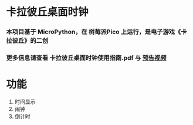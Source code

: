 # 卡拉彼丘桌面时钟
### 本项目基于 MicroPython，在 树莓派Pico 上运行，是电子游戏《卡拉彼丘》的二创
### 更多信息请查看 **卡拉彼丘桌面时钟使用指南.pdf** 与 [预告视频](https://www.bilibili.com/video/BV1y8UmYBEPm/)

# 功能
 1. 时间显示
 2. 闹钟
 3. 倒计时
